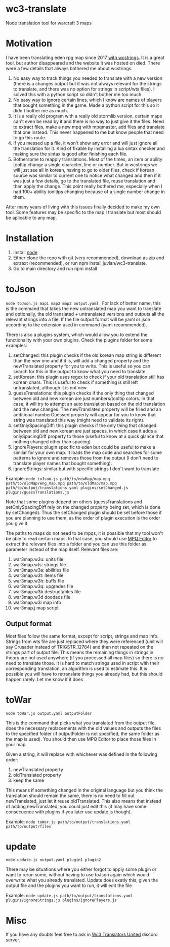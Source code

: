 # wc3-translate
Node translation tool for warcraft 3 maps

# Motivation
I have been translating eden rpg map since 2017 [with wcstrings](https://github.com/juvian/warcraft-3-translating). It is a great tool, but author disappeared and the website it was hosted on died. There were a few details that always bothered me about wcstrings:
1. No easy way to track things you needed to translate with a new version (there is a changes output but it was not always relevant for the strings to translate, and there was no option for strings in script/wts files). I solved this with a python script so didn't bother me too much.
2. No easy way to ignore certain lines, which I know are names of players that bought something in the game. Made a python script for this so it didn't bother me as much.
3. It is a really old program with a really old stormlib version, certain maps can't even be read by it and there is no way to just give it the files. Need to extract files, make a new mpq with mpqmaster, add files and translate that one instead. This never happened to me but know people that need to go this route.
4. If you messed up a file, it won't show any error and will just ignore all the translation for it. Kind of fixable by installing a lua sintax checker and making sure the sintax is good after finishing each file.
5. Bothersome to reapply translations. Most of the times, an item or ability tooltip change a single character, line or number. But in wcstrings we will just see all in korean, having to go to older files, check if korean source was similar to current one to notice what changed and then if it was just a few details, go to the translated file, reuse translation and then apply the change. This point really bothered me, especially when I had 100+ ability tooltips changing because of a single number change in them.

After many years of living with this issues finally decided to make my own tool. Some features may be specific to the map I translate but most should be aplicable to any map.

# Installation
1. Install [node](https://nodejs.org/en/download/)
2. Either clone the repo with git (very recommended), download as zip and extraxt (recommended), or run npm install juvian/wc3-translate.
3. Go to main directory and run npm install

# toJson
`node toJson.js map1 map2 map3 output.yaml `
For lack of better name, this is the command that takes the new untranslated map you want to translate and optionally, the old translated + untranslated versions and outputs all the relevant strings into a file. If the file output format will be yaml or json according to the extension used in command (yaml recommended).

There is also a plugins system, which would allow you to extend the functionality with your own plugins. Check the plugins folder for some examples:

1. setChanged: this plugin checks if the old korean map string is different than the new one and if it is, will add a changed property and the newTranslated property for you to write. This is useful so you can search for this in the output to know what you need to translate.
2. setKorean: this plugin uses regex to check if your old translation still has korean chars. This is useful to check if something is still left untranslated, although it is not new
3. guessTranslations: this plugin checks if the only thing that changed between old and new korean are just numbers/tooltip colors. In that case, it will try to attempt an auto translation based on the old translation and the new changes. The newTranslated property will be filled and an additional numberGuessed property will appear for you to know that string was translated this way (might need to validate its right).
4. setOnlySpacingDiff: this plugin checks if the only thing that changed between old and new korean are just spaces, in which case it adds a onlySpacingDiff property to those (useful to know at a quick glance that nothing changed other than spacing)
5. ignorePlayers: plugin specific to eden but could be useful to make a similar for your own map. It loads the map code and searches for some patterns to ignore and removes those from the output (I don't need to translate player names that bought something).
6. ignoreStrings: similar but with specific strings I don't want to translate

Example: `node toJson.js path/to/newMap/map.mpq path/to/oldMap/eng_map.mpq path/to/oldMap/map.mpq path/to/output/translations.yaml plugins/setChanged.js plugins/guessTranslations.js`

Note that some plugins depend on others (guessTranslations and setOnlySpacingDiff rely on the changed property being set, which is done by setChanged). Thus the setChanged plugin should be set before those if you are planning to use them, as the order of plugin execution is the order you give it.

The paths to maps do not need to be mpqs, it is possible that my tool won't be able to read certain maps. In that case, you should use [MPQ Editor](http://www.zezula.net/en/mpq/download.html) to extract the relevant files into a folder and you can use this folder as parameter instead of the map itself. Relevant files are:

1. war3map.w3u: units file
2. war3map.wts: strings file
3. war3map.w3a: abilities file
4. war3map.w3t: items file
5. war3map.w3h: buffs file
6. war3map.w3q: upgrades file
7. war3map.w3b destructables file
8. war3map.w3d doodads file
9. war3map.w3i map info
10. war3map.j map script

## Output format

Most files follow the same format, except for script, strings and map info. Strings from wts file are just replaced where they were referenced (unit will say Crusader instead of TRIGSTR_12784) and then not repeated on the strings part of output file. This means the remaining things in strings in theory are not used anywhere (if you processed all map files) so there is no need to translate those. It is hard to match strings used in script with their corresponding translation, an algorithm is used to estimate this. It is possible you will have to retranslate things you already had, but this should happen rarely. Let me know if it does

# toWar
`node toWar.js output.yaml outputFolder`

This is the command that picks what you translated from the output file, does the necessary replacements with the old values and outputs the files to the specified folder (if outputFolder is not specified, the same folder as the map is used). You should then use MPQ Editor to place those files in your map

Given a string, it will replace with whichever was defined in the following order:

1. newTranslated property
2. oldTranslated property
3. keep the same

This means if something changed in the original language but you think the translation should remain the same, there is no need to fill out newTranslated, just let it reuse oldTranslated. This also means that instead of adding newTranslated, you could just edit this (it may have some consecuence with plugins if you later use update.js though).

Example: `node toWar.js path/to/output/translations.yaml path/to/output/files`

# update
`node update.js output.yaml plugin1 plugin2`

There may be situations where you either forgot to apply some plugin or want to rerun some, without having to use toJson again which would overwrite what you already translated. Update does exatly this, given the output file and the plugins you want to run, it will edit the file 

Example: `node update.js path/to/output/translations.yaml plugins/ignoreStrings.js plugins/ignorePlayers.js`

# Misc
If you have any doubts feel free to ask in [Wc3 Translators United](https://discord.gg/QEPuPFB8jY) discord server.

